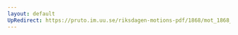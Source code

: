 ```yaml
---
layout: default
UpRedirect: https://pruto.im.uu.se/riksdagen-motions-pdf/1868/mot_1868__ak__8/mot_1868__ak__8-002.pdf
---
```

